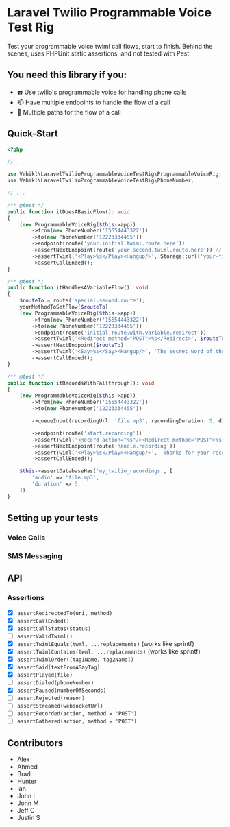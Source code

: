 # Laravel Twilio Programmable Voice Test Rig

Test your programmable voice twiml call flows, start to finish.
Behind the scenes, uses PHPUnit static assertions, and not tested with Pest.

## You need this library if you:

 - :telephone: Use twilio's programmable voice for handling phone calls
 - :mailbox: Have multiple endpoints to handle the flow of a call
 - :twisted_rightwards_arrows: Multiple paths for the flow of a call

## Quick-Start

```php
<?php

// ...

use Vehikl\LaravelTwilioProgrammableVoiceTestRig\ProgrammableVoiceRig;
use Vehikl\LaravelTwilioProgrammableVoiceTestRig\PhoneNumber;

// ...

/** @test */
public function itDoesABasicFlow(): void
{
    (new ProgrammableVoiceRig($this->app))
        ->from(new PhoneNumber('15554443322'))
        ->to(new PhoneNumber('12223334455'))
        ->endpoint(route('your.initial.twiml.route.here'))
        ->assertNextEndpoint(route('your.second.twiml.route.here')) // Assert that the initial endpoint routes to this endpoint
        ->assertTwiml('<Play>%s</Play><Hangup/>', Storage::url('your-file.mp3'))
        ->assertCallEnded();
}

/** @test */
public function itHandlesAVariableFlow(): void
{
    $routeTo = route('special.second.route');
    yourMethodToSetFlow($routeTo)
    (new ProgrammableVoiceRig($this->app))
        ->from(new PhoneNumber('15554443322'))
        ->to(new PhoneNumber('12223334455'))
        ->endpoint(route('initial.route.with.variable.redirect'))
        ->assertTwiml('<Redirect method="POST">%s</Redirect>', $routeTo)
        ->assertNextEndpoint($routeTo)
        ->assertTwiml('<Say>%s</Say><Hangup/>', 'The secret word of the day is apple')
        ->assertCallEnded();
}

/** @test */
public function itRecordsWithFallthrough(): void
{
    (new ProgrammableVoiceRig($this->app))
        ->from(new PhoneNumber('15554443322'))
        ->to(new PhoneNumber('12223334455'))

        ->queueInput(recordingUrl: 'file.mp3', recordingDuration: 5, digits: '123') // Removing this will cause the test to fail and the flow to go through missed.recording

        ->endpoint(route('start.recording'))
        ->assertTwiml('<Record action="%s"/><Redirect method="POST">%s</Redirect>', route('handle.recording'), route('missed.recording'))
        ->assertNextEndpoint(route('handle.recording'))
        ->assertTwiml('<Play>%s</Play><Hangup/>', 'Thanks for your recording')
        ->assertCallEnded();

    $this->assertDatabaseHas('my_twilio_recordings', [
        'audio' => 'file.mp3',
        'duration' => 5,
    ]);
}
```

## Setting up your tests

### Voice Calls

### SMS Messaging


## API

### Assertions

- [x] `assertRedirectedTo(uri, method)`
- [x] `assertCallEnded()`
- [x] `assertCallStatus(status)`
- [ ] `assertValidTwiml()`
- [x] `assertTwimlEquals(twml, ...replacements)` (works like sprintf)
- [x] `assertTwimlContains(twml, ...replacements)` (works like sprintf)
- [x] `assertTwimlOrder([tag1Name, tag2Name])`
- [x] `assertSaid(textFromASayTag)`
- [x] `assertPlayed(file)`
- [ ] `assertDialed(phoneNumber)`
- [x] `assertPaused(numberOfSeconds)`
- [ ] `assertRejected(reason)`
- [ ] `assertStreamed(websocketUrl)`
- [ ] `assertRecorded(action, method = 'POST')`
- [ ] `assertGathered(action, method = 'POST')`

## Contributors

- Alex
- Ahmed
- Brad
- Hunter
- Ian
- John I
- John M
- Jeff C
- Justin S

